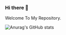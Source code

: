 ### Hi there 👋

Welcome To My Repository.




![Anurag's GitHub stats](https://github-readme-stats.vercel.app/api?username=DongGeun2&show_icons=true&theme=react&count_private=true&hide=stars)
